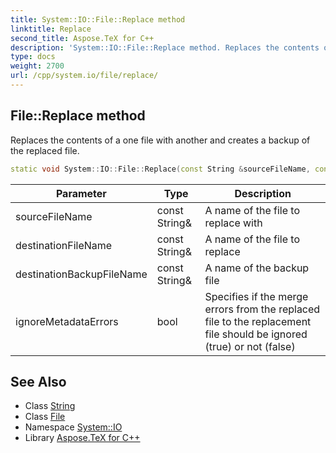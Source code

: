 ```yaml
---
title: System::IO::File::Replace method
linktitle: Replace
second_title: Aspose.TeX for C++
description: 'System::IO::File::Replace method. Replaces the contents of a one file with another and creates a backup of the replaced file in C++.'
type: docs
weight: 2700
url: /cpp/system.io/file/replace/
---
```

## File::Replace method


Replaces the contents of a one file with another and creates a backup of the replaced file.

```cpp
static void System::IO::File::Replace(const String &sourceFileName, const String &destinationFileName, const String &destinationBackupFileName, bool ignoreMetadataErrors=true)
```


| Parameter | Type | Description |
| --- | --- | --- |
| sourceFileName | const String\& | A name of the file to replace with |
| destinationFileName | const String\& | A name of the file to replace |
| destinationBackupFileName | const String\& | A name of the backup file |
| ignoreMetadataErrors | bool | Specifies if the merge errors from the replaced file to the replacement file should be ignored (true) or not (false) |

## See Also

* Class [String](../../../system/string/)
* Class [File](../)
* Namespace [System::IO](../../)
* Library [Aspose.TeX for C++](../../../)
